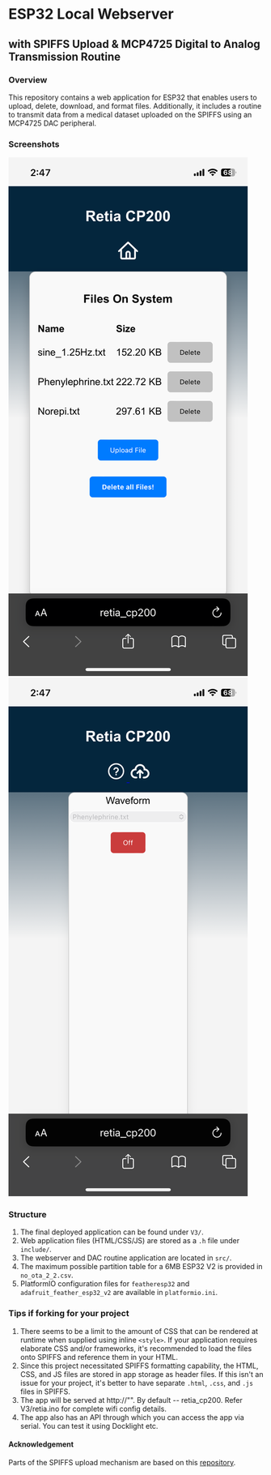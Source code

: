 # ESP32 Local Webserver
## with SPIFFS Upload & MCP4725 Digital to Analog Transmission Routine

### Overview
This repository contains a web application for ESP32 that enables users to upload, delete, download, and format files. 
Additionally, it includes a routine to transmit data from a medical dataset uploaded on the SPIFFS using an MCP4725 DAC peripheral.

### Screenshots

![Screenshot1](shot_1.png)
![Screenshot2](shot_2.png)

### Structure
1. The final deployed application can be found under `V3/`.
2. Web application files (HTML/CSS/JS) are stored as a `.h` file under `include/`.
3. The webserver and DAC routine application are located in `src/`.
4. The maximum possible partition table for a 6MB ESP32 V2 is provided in `no_ota_2_2.csv`.
5. PlatformIO configuration files for `featheresp32` and `adafruit_feather_esp32_v2` are available in `platformio.ini`.

### Tips if forking for your project
1. There seems to be a limit to the amount of CSS that can be rendered at runtime when supplied using inline `<style>`. If your application requires elaborate CSS and/or frameworks, it's recommended to load the files onto SPIFFS and reference them in your HTML.
2. Since this project necessitated SPIFFS formatting capability, the HTML, CSS, and JS files are stored in app storage as header files. If this isn't an issue for your project, it's better to have separate `.html`, `.css`, and `.js` files in SPIFFS.
3. The app will be served at http://"<your hostanme>". By default -- retia_cp200. Refer V3/retia.ino for complete wifi config details.
4. The app also has an API through which you can access the app via serial. You can test it using Docklight etc.

#### Acknowledgement
Parts of the SPIFFS upload mechanism are based on this [repository](https://github.com/smford/esp32-asyncwebserver-fileupload-example).
